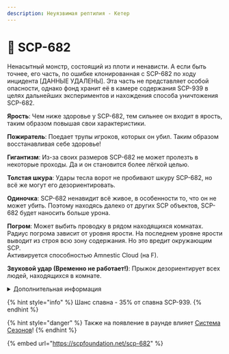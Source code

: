```yaml
---
description: Неуязвимая рептилия - Кетер
---
```


# 🐊 SCP-682

Ненасытный монстр, состоящий из плоти и ненависти. А если быть точнее, его часть, по ошибке клонированная с SCP-682 по ходу инцидента \[ДАННЫЕ УДАЛЕНЫ]. Эта часть не представляет особой опасности, однако фонд хранит её в камере содержания SCP-939 в целях дальнейших экспериментов и нахождения способа уничтожения SCP-682.

**Ярость**: Чем ниже здоровье у SCP-682, тем сильнее он входит в ярость, таким образом повышая свои характеристики.

**Пожиратель**: Поедает трупы игроков, которых он убил. Таким образом восстанавливая себе здоровье!

**Гигантизм**: Из-за своих размеров SCP-682 не может пролезть в некоторые проходы. Да и он становится более лёгкой целью.

**Толстая шкура**: Удары тесла ворот не пробивают шкуру SCP-682, но всё же могут его дезориентировать.

**Одиночка**: SCP-682 ненавидит всё живое, в особенности то, что он не может убить. Поэтому находясь далеко от других SCP объектов, SCP-682 будет наносить больше урона.

**Погром**: Может выбить проводку в рядом находящихся комнатах. Радиус погрома зависит от уровня ярости. На последнем уровне ярости выводит из строя всю зону содержания. Но это вредит окружающим SCP.\
Активируется способностью Amnestic Cloud (на F).

**Звуковой удар (Временно не работает!)**: Прыжок дезориентирует всех людей, находящихся в комнате.

<details>

<summary>Дополнительная информация</summary>

* **Класc**: SCP-939
* **Роль в команде**: Дамагер-Танк

</details>

{% hint style="info" %}
Шанс спавна - 35% от спавна SCP-939.
{% endhint %}

{% hint style="danger" %}
Также на появление в раунде влияет [Система Сезонов](../../server-systems/seasons-system.md)!
{% endhint %}

{% embed url="https://scpfoundation.net/scp-682" %}
